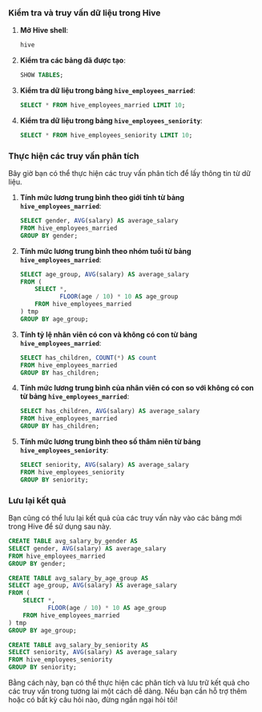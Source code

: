 ### Kiểm tra và truy vấn dữ liệu trong Hive

1. **Mở Hive shell**:

    ```bash
    hive
    ```

2. **Kiểm tra các bảng đã được tạo**:

    ```sql
    SHOW TABLES;
    ```

3. **Kiểm tra dữ liệu trong bảng `hive_employees_married`**:

    ```sql
    SELECT * FROM hive_employees_married LIMIT 10;
    ```

4. **Kiểm tra dữ liệu trong bảng `hive_employees_seniority`**:

    ```sql
    SELECT * FROM hive_employees_seniority LIMIT 10;
    ```

### Thực hiện các truy vấn phân tích

Bây giờ bạn có thể thực hiện các truy vấn phân tích để lấy thông tin từ dữ liệu.

1. **Tính mức lương trung bình theo giới tính từ bảng `hive_employees_married`**:

    ```sql
    SELECT gender, AVG(salary) AS average_salary
    FROM hive_employees_married
    GROUP BY gender;
    ```

2. **Tính mức lương trung bình theo nhóm tuổi từ bảng `hive_employees_married`**:

    ```sql
    SELECT age_group, AVG(salary) AS average_salary
    FROM (
        SELECT *,
               FLOOR(age / 10) * 10 AS age_group
        FROM hive_employees_married
    ) tmp
    GROUP BY age_group;
    ```

3. **Tính tỷ lệ nhân viên có con và không có con từ bảng `hive_employees_married`**:

    ```sql
    SELECT has_children, COUNT(*) AS count
    FROM hive_employees_married
    GROUP BY has_children;
    ```

4. **Tính mức lương trung bình của nhân viên có con so với không có con từ bảng `hive_employees_married`**:

    ```sql
    SELECT has_children, AVG(salary) AS average_salary
    FROM hive_employees_married
    GROUP BY has_children;
    ```

5. **Tính mức lương trung bình theo số thâm niên từ bảng `hive_employees_seniority`**:

    ```sql
    SELECT seniority, AVG(salary) AS average_salary
    FROM hive_employees_seniority
    GROUP BY seniority;
    ```

### Lưu lại kết quả

Bạn cũng có thể lưu lại kết quả của các truy vấn này vào các bảng mới trong Hive để sử dụng sau này.

```sql
CREATE TABLE avg_salary_by_gender AS
SELECT gender, AVG(salary) AS average_salary
FROM hive_employees_married
GROUP BY gender;

CREATE TABLE avg_salary_by_age_group AS
SELECT age_group, AVG(salary) AS average_salary
FROM (
    SELECT *,
           FLOOR(age / 10) * 10 AS age_group
    FROM hive_employees_married
) tmp
GROUP BY age_group;

CREATE TABLE avg_salary_by_seniority AS
SELECT seniority, AVG(salary) AS average_salary
FROM hive_employees_seniority
GROUP BY seniority;
```

Bằng cách này, bạn có thể thực hiện các phân tích và lưu trữ kết quả cho các truy vấn trong tương lai một cách dễ dàng. Nếu bạn cần hỗ trợ thêm hoặc có bất kỳ câu hỏi nào, đừng ngần ngại hỏi tôi!